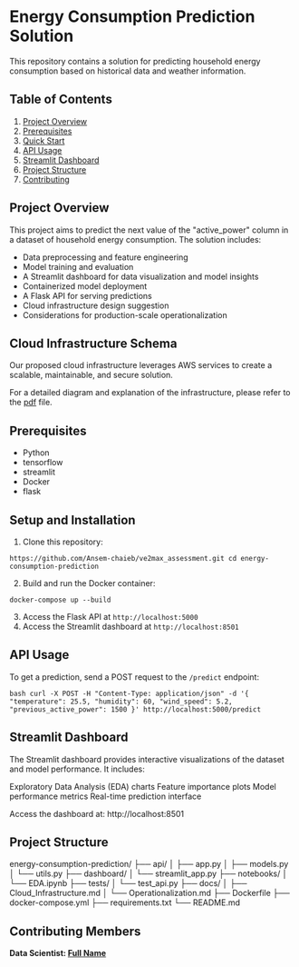 # Energy Consumption Prediction Solution

This repository contains a solution for predicting household energy consumption based on historical data and weather information.

## Table of Contents

1. [Project Overview](#project-overview)
2. [Prerequisites](#prerequisites)
3. [Quick Start](#quick-start)
4. [API Usage](#api-usage)
5. [Streamlit Dashboard](#streamlit-dashboard)
6. [Project Structure](#project-structure)
7. [Contributing](#contributing)


## Project Overview

This project aims to predict the next value of the "active_power" column in a dataset of household energy consumption. The solution includes:

- Data preprocessing and feature engineering
- Model training and evaluation
- A Streamlit dashboard for data visualization and model insights
- Containerized model deployment
- A Flask API for serving predictions
- Cloud infrastructure design suggestion
- Considerations for production-scale operationalization

## Cloud Infrastructure Schema

Our proposed cloud infrastructure leverages AWS services to create a scalable, maintainable, and secure solution.

For a detailed diagram and explanation of the infrastructure, please refer to the [pdf](docs/Cloud_Infrastructure.md) file.

## Prerequisites

- Python 
- tensorflow
- streamlit 
- Docker
- flask

## Setup and Installation

1. Clone this repository:

`https://github.com/Ansem-chaieb/ve2max_assessment.git
cd energy-consumption-prediction`

2. Build and run the Docker container:

`docker-compose up --build`

3. Access the Flask API at `http://localhost:5000`
4. Access the Streamlit dashboard at `http://localhost:8501`

## API Usage

To get a prediction, send a POST request to the `/predict` endpoint:

`bash
curl -X POST -H "Content-Type: application/json" -d '{
"temperature": 25.5,
"humidity": 60,
"wind_speed": 5.2,
"previous_active_power": 1500
}' http://localhost:5000/predict`


## Streamlit Dashboard

The Streamlit dashboard provides interactive visualizations of the dataset and model performance. It includes:

Exploratory Data Analysis (EDA) charts
Feature importance plots
Model performance metrics
Real-time prediction interface

Access the dashboard at: http://localhost:8501

## Project Structure

energy-consumption-prediction/
├── api/
│   ├── app.py
│   ├── models.py
│   └── utils.py
├── dashboard/
│   └── streamlit_app.py
├── notebooks/
│   └── EDA.ipynb
├── tests/
│   └── test_api.py
├── docs/
│   ├── Cloud_Infrastructure.md
│   └── Operationalization.md
├── Dockerfile
├── docker-compose.yml
├── requirements.txt
└── README.md

## Contributing Members

**Data Scientist: [Full Name](@slackHandle)**